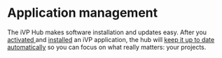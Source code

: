 # Application management

The iVP Hub makes software installation and updates easy. After you [activated ](license-activation.md)and [installed](install-applications.md) an iVP application, the hub will [keep it up to date automatically](installation-updates.md) so you can focus on what really matters: your projects.
